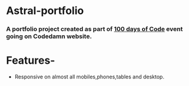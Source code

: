 # Astral-portfolio
  ### A portfolio project created as part of  <a href="https://codedamn.com/100-days-of-projects">100 days of Code</a> event going on Codedamn website.
  
# Features-
 - Responsive on almost all mobiles,phones,tables and desktop.

